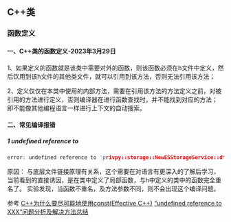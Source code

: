 
## C++类

### 函数定义

#### 一、C++类的函数定义-2023年3月29日

1、如果定义的函数就是该类中需要对外的函数，则该函数必须在h文件中定义，然后饮用到该h文件的其他类文件，就可以引用到该方法，否则无法引用该方法；

2、定义仅仅在本类中使用的内部方法，需要在引用该方法的方法定义之前，对被引用的方法进行定义，否则编译器在进行函数查找时，并不能找到对应的方法；
即不能像其他编程语言一样进行上下文的自动搜索。




#### 二、常见编译报错

##### 1 undefined reference to 

```cpp
error: undefined reference to 'privpy::storage::NewESStorageService::dtype_to_typeno_encode(privpy::dtype)'
```
原因：
与底层文件链接原理有关系，这个需要在对语言有更深入的了解后学习，当前看到的直接诱因，是在类中定义了局部函数，与h中定义的类中的函数完全重名了。
实验发现，当函数不重名，及方法参数不同，则不会出现这个编译问题。



参考
[C++为什么要尽可能地使用const(Effective C++)](https://blog.csdn.net/Bubbler_726/article/details/106338666)
[“undefined reference to XXX“问题分析及解决方法总结](https://blog.csdn.net/Charmve/article/details/126387362)

